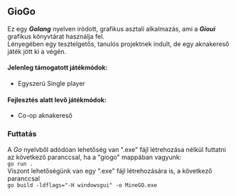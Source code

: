 ## GioGo

Ez egy ___Golang___ nyelven iródott, grafikus asztali alkalmazás, ami a ___Gioui___ grafikus könyvtárat használja fel. </br>
Lényegében egy tesztelgetős, tanulós projektnek indult, de egy aknakereső játék jött ki a végén. </br>
#### Jelenleg támogatott játékmódok:
  - Egyszerú Single player

#### Fejlesztés alatt levő játékmódok:
  - Co-op aknakereső

### Futtatás

  A _Go_ nyelvből adódóan lehetőség van ".exe" fájl létrehozása nélkül futtatni az következő paranccsal, ha a "giogo" mappában vagyunk:
  </br>```go run .```</br>
  Viszont lehetőségünk van egy ".exe" fájl létrehozására is, a következő paranccsal
  </br>```go build -ldflags="-H windowsgui" -o MineGO.exe```</br>